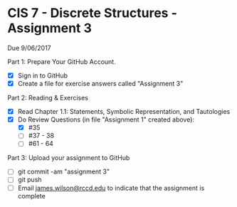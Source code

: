 # CIS 7 - Discrete Structures - Assignment 3
Due 9/06/2017

Part 1: Prepare Your GitHub Account.

  - [X]  Sign in to GitHub    
  - [X]  Create a file for exercise answers called "Assignment 3"

Part 2: Reading & Exercises

  - [X] Read Chapter 1.1: Statements, Symbolic Representation, and Tautologies
  - [X] Do Review Questions (in file "Assignment 1" created above):
    - [X] #35
    - [ ] #37 - 38
    - [ ] #61 - 64

Part 3: Upload your assignment to GitHub

  - [ ] git commit -am "assignment 3"
  - [ ] git push
  - [ ] Email james.wilson@rccd.edu to indicate that the assignment is complete
